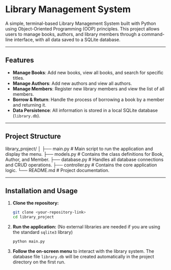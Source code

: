 # Library Management System

A simple, terminal-based Library Management System built with Python using Object-Oriented Programming (OOP) principles. This project allows users to manage books, authors, and library members through a command-line interface, with all data saved to a SQLite database.

---

## Features

-   **Manage Books**: Add new books, view all books, and search for specific titles.
-   **Manage Authors**: Add new authors and view all authors.
-   **Manage Members**: Register new library members and view the list of all members.
-   **Borrow & Return**: Handle the process of borrowing a book by a member and returning it.
-   **Data Persistence**: All information is stored in a local SQLite database (`library.db`).

---

## Project Structure
library_project/
│
├── main.py         # Main script to run the application and display the menu.
├── models.py       # Contains the class definitions for Book, Author, and Member.
├── database.py     # Handles all database connections and CRUD operations.
├── controller.py   # Contains the core application logic.
└── README.md       # Project documentation.

---

## Installation and Usage

1.  **Clone the repository:**
    ```sh
    git clone <your-repository-link>
    cd library_project
    ```

2.  **Run the application:**
    (No external libraries are needed if you are using the standard `sqlite3` library)
    ```sh
    python main.py
    ```

3.  **Follow the on-screen menu** to interact with the library system. The database file `library.db` will be created automatically in the project directory on the first run.